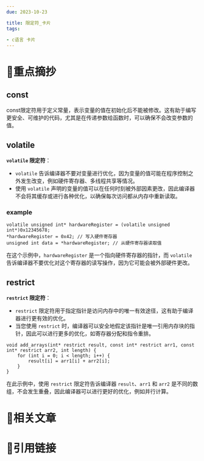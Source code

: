 ```yaml
---
due: 2023-10-23 

title: 限定符_卡片
tags:
 
- c语言 卡片
---
```

# 🍎重点摘抄
## const
const限定符用于定义常量，表示变量的值在初始化后不能被修改。这有助于编写更安全、可维护的代码，尤其是在传递参数给函数时，可以确保不会改变参数的值。
## volatile
**`volatile` 限定符**：
- `volatile` 告诉编译器不要对变量进行优化，因为变量的值可能在程序控制之外发生改变，例如硬件寄存器、多线程共享等情况。
- 使用 `volatile` 声明的变量的值可以在任何时刻被外部因素更改，因此编译器不会将其缓存或进行各种优化，以确保每次访问都从内存中重新读取。
### example
```
volatile unsigned int* hardwareRegister = (volatile unsigned int*)0x12345678;
*hardwareRegister = 0x42; // 写入硬件寄存器
unsigned int data = *hardwareRegister; // 从硬件寄存器读取值
```
在这个示例中，`hardwareRegister` 是一个指向硬件寄存器的指针，而 `volatile` 告诉编译器不要优化对这个寄存器的读写操作，因为它可能会被外部硬件更改。

## restrict
**`restrict` 限定符**：
- `restrict` 限定符用于指定指针是访问内存中的唯一有效途径，这有助于编译器进行更有效的优化。
- 当您使用 `restrict` 时，编译器可以安全地假定该指针是唯一引用内存块的指针，因此可以进行更多的优化，如寄存器分配和指令重排。
```
void add_arrays(int* restrict result, const int* restrict arr1, const int* restrict arr2, int length) {
    for (int i = 0; i < length; i++) {
        result[i] = arr1[i] + arr2[i];
    }
}
```
在此示例中，使用 `restrict` 限定符告诉编译器 `result`、`arr1` 和 `arr2` 是不同的数组，不会发生重叠，因此编译器可以进行更好的优化，例如并行计算。
# 📒相关文章




# 🍏引用链接

